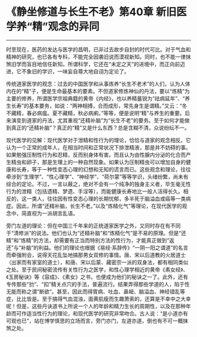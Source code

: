 # 《静坐修道与长生不老》第40章 新旧医学养“精”观念的异同

------

时至现在，医药的发达与医学的昌明，已非过去故步自封的时代可比。对于气血和精神的研究，也已各有专科，不能完全因袭旧说而漠视新知。同时，也不能一律抹煞旧学而盲目地信任新知。所谓科学，它还在“未定之天”的进境中，而正向前迈进，它不象旧的学识，一味妄自尊大地自诩为定论了。

传统道家医学的观念：过去的中国医学和从事炼养“长生不老术”的人们，认为人体内在的“精”子，便是生命最基本的要素。不但道家修炼神仙的丹法，要以“炼精”为主要的修养，所谓医学宗祖典籍的黄帝《内经》，也以养精蓄锐为“祛病延年”、“养生长寿”的基本要务，如说：“两神相搏，合而成形，常先身生是谓精。”又云：“冬不藏精，春必病瘟。夏不藏精，秋必病痢。”等等，便是说明“精”与养生的重要。后来演变到道家的丹法，尤其重视“还精补脑”为“长生不老”的要务。至于如何才能做到真正的“还精补脑”？真正的“精”又是什么东西？总是含糊不清，众说纷纭不一。

现代医学的见解：现代医学对于泄精和性行为的理论，恰恰与道家的观念相反。它认为一个正常的成年人，在相当时间和正常状况下排泄精液，那是并不妨碍的事。如果勉强压制性行为和忍精，反而别身体有害。而且认为由性腺内分泌的化合而产生精虫和卵子，那是生理上的一种自然现象。如果认为压制精虫可以增加自身的健康和长寿，等于一种性变态心理的幻想和无知的谎言而已。这些观念和理论，往往牵涉到“生理学”、“性心理学”、“神经学”、“荷尔蒙”等等学识，头绪纷繁，尚未有综合的定论。不过，一言以蔽之，绝对不会有一个纯净的独身主义者，毕生毫无性行为的泄精（包括遗精、梦遗、手淫等），而能健康长寿地比一般人活得长久。相反的，这一类人，往往因有性变态心理的长期忧郁，多半死于脑溢血或癌等一类病症。因此，所谓“还精补脑，长生不老。”以及“炼精化气”等理论，在现代医学的观念中，简直视为一派胡言乱语。

旁门左道的理论：但在中国三千年来的正统道家医学之外，又同时存在有不同于“清修派”的说法。他们也认为“还精补脑”和“炼精化气”是不易的原理。但是“还精”和“炼精”的方法，却需要有正当而特别方法的性行为，才能真正做到“返还”与“补脑”的利益。他们的理论也根据《易经·系辞传》“一阴一阳之谓道”的名言而牵强附会，说得天花乱坠地搞那男女双修的事情。唐、宋以后道教的火居道士（出家而有家室的道士），和唐、宋以后蒙、藏密宗一派的双身法，都有相同类似之处。至于民间秘密流传有关性行为之医学，和性心理学相近的黄帝《素女经》、《玉房秘诀》等《容成》、《素女》之书，也便成为他们的秘诀之一了。此外，还有专传那些“扐”、“扣”精关点穴的手法，普遍流行。结果弄得那些学道的人，陷于性无能而称之谓“断欲”。甚至，因此而得胃病、吐血、鼻衄、脑溢血、神经错乱等症，比比皆是。至于搞得气血混浊，面黄肌瘦而生趣萧索的，还算是不幸中之大幸呢！但是，这些丹诀道书上所说一个人的年龄和精力生长的周期性，以及在那种年龄而可作适当性行为的理论，和现代医学的研究非常吻合。古人说：“是小道亦有可观也已”，站在博学慎思的立场而言，旁门亦门，左道亦道，倒也有不可一概抹煞之处。